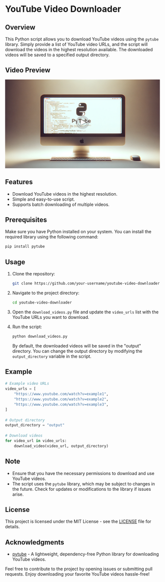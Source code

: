 # YouTube Video Downloader

## Overview

This Python script allows you to download YouTube videos using the `pytube` library. Simply provide a list of YouTube video URLs, and the script will download the videos in the highest resolution available. The downloaded videos will be saved to a specified output directory.

## Video Preview

[![Video Preview](https://github.com/DevRex-0201/Project-Images/blob/main/video%20preview/Py-Youtube-Downloader.png)](https://drive.google.com/file/d/1ztljYdrFuyDd719e1CdsK2Rp_9prfKuF/view?usp=drive_link)

## Features

- Download YouTube videos in the highest resolution.
- Simple and easy-to-use script.
- Supports batch downloading of multiple videos.

## Prerequisites

Make sure you have Python installed on your system. You can install the required library using the following command:

```bash
pip install pytube
```

## Usage

1. Clone the repository:

   ```bash
   git clone https://github.com/your-username/youtube-video-downloader.git
   ```

2. Navigate to the project directory:

   ```bash
   cd youtube-video-downloader
   ```

3. Open the `download_videos.py` file and update the `video_urls` list with the YouTube URLs you want to download.

4. Run the script:

   ```bash
   python download_videos.py
   ```

   By default, the downloaded videos will be saved in the "output" directory. You can change the output directory by modifying the `output_directory` variable in the script.

## Example

```python
# Example video URLs
video_urls = [
    "https://www.youtube.com/watch?v=example1",
    "https://www.youtube.com/watch?v=example2",
    "https://www.youtube.com/watch?v=example3",
]

# Output directory
output_directory = "output"

# Download videos
for video_url in video_urls:
    download_video(video_url, output_directory)
```

## Note

- Ensure that you have the necessary permissions to download and use YouTube videos.
- The script uses the `pytube` library, which may be subject to changes in the future. Check for updates or modifications to the library if issues arise.

## License

This project is licensed under the MIT License - see the [LICENSE](LICENSE) file for details.

## Acknowledgments

- [pytube](https://github.com/nficano/pytube) - A lightweight, dependency-free Python library for downloading YouTube videos.

Feel free to contribute to the project by opening issues or submitting pull requests. Enjoy downloading your favorite YouTube videos hassle-free!
